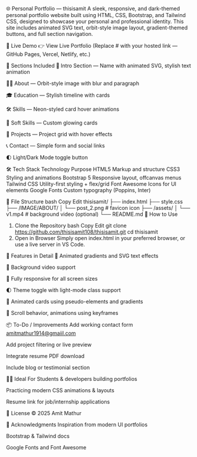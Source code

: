 🌐 Personal Portfolio — thisisamit
A sleek, responsive, and dark-themed personal portfolio website built using HTML, CSS, Bootstrap, and Tailwind CSS, designed to showcase your personal and professional identity. This site includes animated SVG text, orbit-style image layout, gradient-themed buttons, and full section navigation.

🔗 Live Demo
👉 View Live Portfolio
(Replace # with your hosted link — GitHub Pages, Vercel, Netlify, etc.)

📌 Sections Included
🔰 Intro Section — Name with animated SVG, stylish text animation

🙋‍♂️ About — Orbit-style image with blur and paragraph

🎓 Education — Stylish timeline with cards

🛠️ Skills — Neon-styled card hover animations

🧠 Soft Skills — Custom glowing cards

💼 Projects — Project grid with hover effects

📞 Contact — Simple form and social links

🌓 Light/Dark Mode toggle button

🛠 Tech Stack
Technology	Purpose
HTML5	Markup and structure
CSS3	Styling and animations
Bootstrap 5	Responsive layout, offcanvas menus
Tailwind CSS	Utility-first styling + flex/grid
Font Awesome	Icons for UI elements
Google Fonts	Custom typography (Poppins, Inter)

🧩 File Structure
bash
Copy
Edit
thisisamit/
├── index.html
├── style.css
├── /IMAGE/ABOUT/
│   └── post_2.png  # favicon icon
├── /assets/
│   └── v1.mp4      # background video (optional)
└── README.md
🚀 How to Use
1. Clone the Repository
bash
Copy
Edit
git clone https://github.com/thisisamit108/thisisamit.git
cd thisisamit
2. Open in Browser
Simply open index.html in your preferred browser, or use a live server in VS Code.

🌟 Features in Detail
🌈 Animated gradients and SVG text effects

🎥 Background video support

📱 Fully responsive for all screen sizes

🌓 Theme toggle with light-mode class support

🎴 Animated cards using pseudo-elements and gradients

📩 Scroll behavior, animations using keyframes

📦 To-Do / Improvements
 Add working contact form amitmathur1914@gmaiil.com

 Add project filtering or live preview

 Integrate resume PDF download

 Include blog or testimonial section

🧑‍🎓 Ideal For
Students & developers building portfolios

Practicing modern CSS animations & layouts

Resume link for job/internship applications

📃 License
© 2025 Amit Mathur

🙌 Acknowledgments
Inspiration from modern UI portfolios

Bootstrap & Tailwind docs

Google Fonts and Font Awesome
